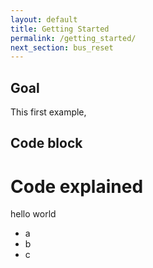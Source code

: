 ```yaml
---
layout: default
title: Getting Started
permalink: /getting_started/
next_section: bus_reset
---
```


## Goal
This first example, 


## Code block 


# Code explained
hello world
* a   
* b  
* c  


